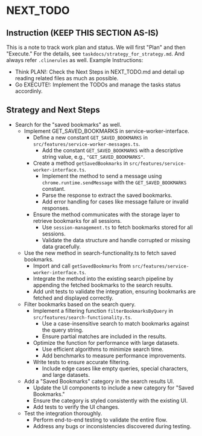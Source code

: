 # NEXT_TODO

## Instruction (KEEP THIS SECTION AS-IS)

This is a note to track work plan and status.
We will first "Plan" and then "Execute." For the details, see `taskdocs/strategy_for_strategy.md`.
And always refer `.clinerules` as well.
Example Instructions:

- Think PLAN!: Check the Next Steps in NEXT_TODO.md and detail up reading related files as much as possible.
- Go EXECUTE!: Implement the TODOs and manage the tasks status accordinly.

## Strategy and Next Steps

- Search for the "saved bookmarks" as well.
  - Implement GET_SAVED_BOOKMARKS in service-worker-interface.
    - Define a new constant `GET_SAVED_BOOKMARKS` in `src/features/service-worker-messages.ts`.
      - Add the constant `GET_SAVED_BOOKMARKS` with a descriptive string value, e.g., `"GET_SAVED_BOOKMARKS"`.
    - Create a method `getSavedBookmarks` in `src/features/service-worker-interface.ts`.
      - Implement the method to send a message using `chrome.runtime.sendMessage` with the `GET_SAVED_BOOKMARKS` constant.
      - Parse the response to extract the saved bookmarks.
      - Add error handling for cases like message failure or invalid responses.
    - Ensure the method communicates with the storage layer to retrieve bookmarks for all sessions.
      - Use `session-management.ts` to fetch bookmarks stored for all sessions.
      - Validate the data structure and handle corrupted or missing data gracefully.
  - Use the new method in search-functionality.ts to fetch saved bookmarks.
    - Import and call `getSavedBookmarks` from `src/features/service-worker-interface.ts`.
    - Integrate the method into the existing search pipeline by appending the fetched bookmarks to the search results.
    - Add unit tests to validate the integration, ensuring bookmarks are fetched and displayed correctly.
  - Filter bookmarks based on the search query.
    - Implement a filtering function `filterBookmarksByQuery` in `src/features/search-functionality.ts`.
      - Use a case-insensitive search to match bookmarks against the query string.
      - Ensure partial matches are included in the results.
    - Optimize the function for performance with large datasets.
      - Use efficient algorithms to minimize search time.
      - Add benchmarks to measure performance improvements.
    - Write tests to ensure accurate filtering.
      - Include edge cases like empty queries, special characters, and large datasets.
  - Add a "Saved Bookmarks" category in the search results UI.
    - Update the UI components to include a new category for "Saved Bookmarks."
    - Ensure the category is styled consistently with the existing UI.
    - Add tests to verify the UI changes.
  - Test the integration thoroughly.
    - Perform end-to-end testing to validate the entire flow.
    - Address any bugs or inconsistencies discovered during testing.
